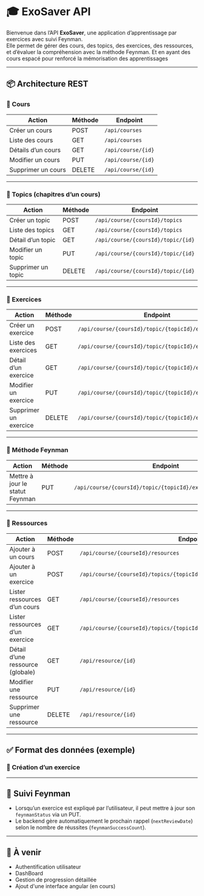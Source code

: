 # 🎓 ExoSaver API

Bienvenue dans l’API **ExoSaver**, une application d’apprentissage par exercices avec suivi Feynman.  
Elle permet de gérer des cours, des topics, des exercices, des ressources, et d’évaluer la compréhension avec la méthode Feynman. Et en ayant des cours espacé pour renforcé la mémorisation des apprentissages

---

## 📦 Architecture REST

### 🔹 Cours

| Action              | Méthode | Endpoint               |
|---------------------|---------|------------------------|
| Créer un cours      | POST    | `/api/courses`         |
| Liste des cours     | GET     | `/api/courses`         |
| Détails d’un cours  | GET     | `/api/course/{id}`     |
| Modifier un cours   | PUT     | `/api/course/{id}`     |
| Supprimer un cours  | DELETE  | `/api/course/{id}`     |

---

### 🔹 Topics (chapitres d’un cours)

| Action                | Méthode | Endpoint                                     |
|-----------------------|---------|----------------------------------------------|
| Créer un topic        | POST    | `/api/course/{coursId}/topics`              |
| Liste des topics      | GET     | `/api/course/{coursId}/topics`              |
| Détail d’un topic     | GET     | `/api/course/{coursId}/topic/{id}`          |
| Modifier un topic     | PUT     | `/api/course/{coursId}/topic/{id}`          |
| Supprimer un topic    | DELETE  | `/api/course/{coursId}/topic/{id}`          |

---

### 🔹 Exercices

| Action                | Méthode | Endpoint                                                                 |
|-----------------------|---------|--------------------------------------------------------------------------|
| Créer un exercice     | POST    | `/api/course/{coursId}/topic/{topicId}/exercices`                       |
| Liste des exercices   | GET     | `/api/course/{coursId}/topic/{topicId}/exercices`                       |
| Détail d’un exercice  | GET     | `/api/course/{coursId}/topic/{topicId}/exercice/{id}`                   |
| Modifier un exercice  | PUT     | `/api/course/{coursId}/topic/{topicId}/exercice/{id}`                   |
| Supprimer un exercice | DELETE  | `/api/course/{coursId}/topic/{topicId}/exercice/{id}`                   |

---

### 🔹 Méthode Feynman

| Action                          | Méthode | Endpoint                                                                    |
|---------------------------------|---------|-----------------------------------------------------------------------------|
| Mettre à jour le statut Feynman | PUT     | `/api/course/{coursId}/topic/{topicId}/exercice/{id}/feynman`              |

---

### 🔹 Ressources

| Action                                | Méthode | Endpoint                                                                 |
|---------------------------------------|---------|--------------------------------------------------------------------------|
| Ajouter à un cours                    | POST    | `/api/course/{courseId}/resources`                                       |
| Ajouter à un exercice                 | POST    | `/api/course/{courseId}/topics/{topicId}/exercises/{exerciseId}/resources` |
| Lister ressources d’un cours          | GET     | `/api/course/{courseId}/resources`                                       |
| Lister ressources d’un exercice       | GET     | `/api/course/{courseId}/topics/{topicId}/exercises/{exerciseId}/resources` |
| Détail d’une ressource (globale)      | GET     | `/api/resource/{id}`                                                     |
| Modifier une ressource                | PUT     | `/api/resource/{id}`                                                     |
| Supprimer une ressource               | DELETE  | `/api/resource/{id}`                                                     |

---

## ✅ Format des données (exemple)

### 🔸 Création d’un exercice

---

## 🧠 Suivi Feynman

- Lorsqu’un exercice est expliqué par l’utilisateur, il peut mettre à jour son `feynmanStatus` via un PUT.
- Le backend gère automatiquement le prochain rappel (`nextReviewDate`) selon le nombre de réussites (`feynmanSuccessCount`).

---

## 🚀 À venir

- Authentification utilisateur
- DashBoard
- Gestion de progression détaillée
- Ajout d'une interface angular (en cours)
